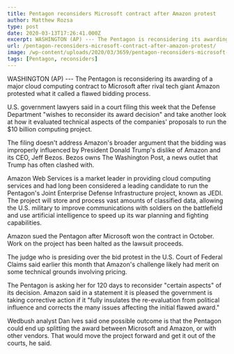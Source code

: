 ```yaml
---
title: Pentagon reconsiders Microsoft contract after Amazon protest
author: Matthew Rozsa
type: post
date: 2020-03-13T17:26:41.000Z
excerpt: WASHINGTON (AP) --- The Pentagon is reconsidering its awarding of a major cloud computing contract to Microsoft after rival tech giant Amazon protested what it called a flawed bidding process.U.S. government lawyers said in a court filing this week that the Defense Department "wishes to reconsider its award decision" and take another look at how&hellip;
url: /pentagon-reconsiders-microsoft-contract-after-amazon-protest/
image: /wp-content/uploads/2020/03/3659/pentagon-reconsiders-microsoft-contract-after-amazon-protest.jpg
tags: [Pentagon, reconsiders]
---
```


WASHINGTON (AP) --- The Pentagon is reconsidering its awarding of a major cloud computing contract to Microsoft after rival tech giant Amazon protested what it called a flawed bidding process.

U.S. government lawyers said in a court filing this week that the Defense Department "wishes to reconsider its award decision" and take another look at how it evaluated technical aspects of the companies' proposals to run the $10 billion computing project.

The filing doesn't address Amazon's broader argument that the bidding was improperly influenced by President Donald Trump's dislike of Amazon and its CEO, Jeff Bezos. Bezos owns The Washington Post, a news outlet that Trump has often clashed with.

Amazon Web Services is a market leader in providing cloud computing services and had long been considered a leading candidate to run the Pentagon's Joint Enterprise Defense Infrastructure project, known as JEDI. The project will store and process vast amounts of classified data, allowing the U.S. military to improve communications with soldiers on the battlefield and use artificial intelligence to speed up its war planning and fighting capabilities.

Amazon sued the Pentagon after Microsoft won the contract in October. Work on the project has been halted as the lawsuit proceeds.

The judge who is presiding over the bid protest in the U.S. Court of Federal Claims said earlier this month that Amazon's challenge likely had merit on some technical grounds involving pricing.

The Pentagon is asking her for 120 days to reconsider "certain aspects" of its decision. Amazon said in a statement it is pleased the government is taking corrective action if it "fully insulates the re-evaluation from political influence and corrects the many issues affecting the initial flawed award."

Wedbush analyst Dan Ives said one possible outcome is that the Pentagon could end up splitting the award between Microsoft and Amazon, or with other vendors. That would move the project forward and get it out of the courts, he said.

